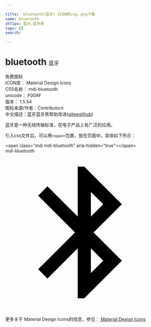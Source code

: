 ```yaml
---

title:  bluetooth(蓝牙) ICON转svg、png下载
name: bluetooth
zhTips: 蓝牙,蓝牙黑
tags: []
search: 

---
```


# bluetooth  <small style="font-size: 60%;font-weight: 100">蓝牙</small>


<div class="detail-page">
<p>
<span><span class="badge-success badge">免费图标</span> </span>
<br/>
<span>
ICON库：
<span class="badge-secondary badge">Material Design Icons</span> 
</span>
<br/>
<span>
CSS名称：
<span class="badge-secondary badge">mdi-bluetooth</span> 
</span>
<br/>
<span>
unicode：
<span class="badge-secondary badge">F00AF</span> 
<copy-btn content='F00AF' btn-title=""></copy-btn>
<copy-btn :content='String.fromCodePoint(parseInt("F00AF", 16))' btn-title="复制U"></copy-btn>
</span>
<br/>
<span>
版本：
<span class="badge-secondary badge">1.5.54</span> 
</span>
<br/>
<span>图标来源/作者：<span class="badge-light badge">Contributors</span></span> 
<br/>
<span class="zh-detail">中文描述：<span class="badge-primary badge">蓝牙</span><span class="badge-primary badge">蓝牙黑</span><span class="help-link"><span>帮助改进</span>(<a href="https://gitee.com/liuwave/icon-helper/edit/master/json/material/bluetooth.json" target="_blank" rel="noopener noreferrer">gitee</a><a href="https://github.com/liuwave/icon-helper/edit/master/json/material/bluetooth.json" target="_blank" rel="noopener noreferrer">github</a></span>)</span><br/>
</p>
</div><div class="description description alert alert-light">蓝牙是一种无线传输标准，在电子产品上有广泛的应用。</div>
<div class="alert alert-dark">
  <i class="mdi mdi-bluetooth mdi-48px"></i>
  <i class="mdi mdi-bluetooth mdi-36px"></i>
  <i class="mdi mdi-bluetooth mdi-24px"></i>
  <i class="mdi mdi-bluetooth mdi-18px"></i>
</div>
<div>
  <p>引入css文件后，可以用<code>&lt;span&gt;</code>包裹，放在页面中。具体如下所示：    
  </p>
  <div class="alert alert-primary" style="font-size: 14px">
    &lt;span class="mdi mdi-bluetooth" aria-hidden="true"&gt;&lt;/span&gt;
    <copy-btn content='<span class="mdi mdi-bluetooth" aria-hidden="true"></span>'></copy-btn>
  </div>
  <div class="alert alert-secondary">
    <i class="mdi mdi-bluetooth"
    style="font-size: 24px"
    aria-hidden="true"></i> mdi-bluetooth
    <copy-btn content="mdi-bluetooth" btn-title="复制图标名称"></copy-btn>
  </div>
</div>
<div id="svg" class="svg-wrap">
<svg xmlns="http://www.w3.org/2000/svg" viewBox="0 0 24 24"><path d="M14.88,16.29L13,18.17V14.41M13,5.83L14.88,7.71L13,9.58M17.71,7.71L12,2H11V9.58L6.41,5L5,6.41L10.59,12L5,17.58L6.41,19L11,14.41V22H12L17.71,16.29L13.41,12L17.71,7.71Z" /></svg>
</div>
<detail full-name='mdi-bluetooth'></detail>
    
<div><p>更多关于 Material Design Icons的信息，参见：<a target="_blank" href="https://iconhelper.cn/material.html"> Material Design Icons</a>
</p></div>
